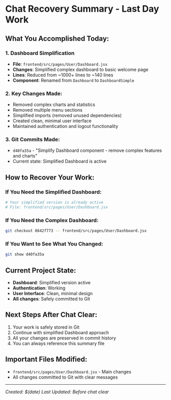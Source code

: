 # Chat Recovery Summary - Last Day Work

## What You Accomplished Today:

### 1. **Dashboard Simplification**
- **File**: `frontend/src/pages/User/Dashboard.jsx`
- **Changes**: Simplified complex dashboard to basic welcome page
- **Lines**: Reduced from ~1000+ lines to ~140 lines
- **Component**: Renamed from `Dashboard` to `DashboardSimple`

### 2. **Key Changes Made**:
- Removed complex charts and statistics
- Removed multiple menu sections
- Simplified imports (removed unused dependencies)
- Created clean, minimal user interface
- Maintained authentication and logout functionality

### 3. **Git Commits Made**:
- `d40fa35a` - "Simplify Dashboard component - remove complex features and charts"
- Current state: Simplified Dashboard is active

## How to Recover Your Work:

### If You Need the Simplified Dashboard:
```bash
# Your simplified version is already active
# File: frontend/src/pages/User/Dashboard.jsx
```

### If You Need the Complex Dashboard:
```bash
git checkout 8642f773 -- frontend/src/pages/User/Dashboard.jsx
```

### If You Want to See What You Changed:
```bash
git show d40fa35a
```

## Current Project State:
- **Dashboard**: Simplified version active
- **Authentication**: Working
- **User Interface**: Clean, minimal design
- **All changes**: Safely committed to Git

## Next Steps After Chat Clear:
1. Your work is safely stored in Git
2. Continue with simplified Dashboard approach
3. All your changes are preserved in commit history
4. You can always reference this summary file

## Important Files Modified:
- `frontend/src/pages/User/Dashboard.jsx` - Main changes
- All changes committed to Git with clear messages

---
*Created: $(date)*
*Last Updated: Before chat clear*
